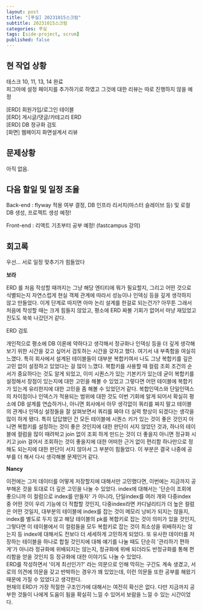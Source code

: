 ```yaml
---
layout: post
title: "[푸실] 20231015스크럼"
subtitle: 20231015스크럼
categories: 푸실
tags: [side-project, scrum]
published: false
---
```



## 현 작업 상황

태스크 10, 11, 13, 14 완료  
피그마에 설정 페이지를 추가하기로 하였고 그것에 대한 리뷰는 따로 진행하지 않을 예정  

[ERD] 회원가입/로그인 테이블  
[ERD] 게시글/댓글/카테고리 ERD  
[ERD] DB 정규화 검토  
[화면] 웹페이지 화면설계서 리뷰

## 문제상황
아직 없음.

## 다음 할일 및 일정 조율

Back-end : flyway 적용 여부 결정, DB 인프라 리서치(마스터 슬레이브 등) 및 로컬 DB 생성, 프로젝트 생성 예정!

Front-end : 리액트 기초부터 공부 예정! (fastcampus 강의)

## 회고록

우선... 서로 일정 맞추기가 힘들었다

**보라**

ERD 를 처음 작성할 때까지는 그냥 해당 엔티티에 뭐가 필요할지, 그리고 어떤 것으로 식별되는지 자연스럽게 현실 객체 관계에 따라서 성능이나 인덱싱 등을 깊게 생각하지 않고 만들었다. 이게 단계로 따지면 아마 논리 설계를 한걸로 되는건가? 아무튼 그래서 처음에 작성할 때는 크게 힘들지 않았고, 평소에 ERD 짜볼 기회가 없어서 마냥 재밌었고 진도도 쑥쑥 나갔던거 같다.

ERD 검토

개인적으로 평소에 DB 이론에 약하다고 생각해서 정규화나 인덱싱 등을 더 깊게 생각해보기 위한 시간을 갖고 싶어서 검토하는 시간을 갖자고 했다. 여기서 내 부족함을 여실히 느꼈다. 특히 회사에서 설계된 테이블들이 대부분 복합키여서 나도 그냥 복합키를 깊은 고민 없이 설정하고 있었다는 걸 많이 느꼈다. 복합키를 사용할 때 컬럼 조회 조건의 순서가 중요하다는 것도 알게 되었고, 이미 시퀀스가 있는 기본키가 있는데 굳이 복합키를 설정해서 장점이 있는지에 대한 고민을 해볼 수 있었고 그렇다면 어떤 테이블에 복합키가 있는게 유리한지에 대한 고민을 좀 해볼 수 있었던거 같다. 복합인덱스와 단일인덱스의 차이점이나 인덱스가 적용되는 범위에 대한 것도 이번 기회에 알게 되어서 확실히 평소에 DB 설계를 연습하거나, 아니면 회사에서 아무 생각없이 쿼리를 짜지 말고 테이블의 관계나 인덱싱 설정들을 잘 살펴보면서 쿼리를 짜야 더 실력 향상이 되겠다는 생각을 많이 하게 됐다. 특히 답답했던 건 모든 테이블에 시퀀스 키가 있는 것이 좋은 것인지 아니면 복합키를 설정하는 것이 좋은 것인지에 대한 판단이 서지 않았던 것과, 하나의 테이블에 컬럼을 많이 때려박고 join 없이 조회 하게 만드는 것이 더 좋을지 아니면 정규화 시키고 join 걸어서 조회하는 것이 좋을지에 대한 어떠한 근거 없이 편리함 하나만으로 정해도 되는지에 대한 판단이 서지 않아서 그 부분이 힘들었다. 이 부분은 결국 나중에 공부를 더 해서 다시 생각해볼 문제인거 같다.

**Nancy**

이전에는 그저 데이터를 어떻게 저장할지에 대해서만 고민했다면, 이번에는 지금까지 공부해온 것을 토대로 더 깊은 고민을 나눌 수 있었다.
index에 대해서는 '단순이 조회에 좋으니까 이 컬럼으로 index를 만들자' 가 아니라, 단일index를 여러 개와 다중index 중 어떤 것이 우리 기능에 더 적합할 것인지, 다중index라면 카디널리티가 더 높은 컬럼은 어떤 것일지, 대부분의 테이블에 index를 잡는 것이 메모리 낭비가 되지는 않을지, index를 별도로 두지 않고 해당 테이블의 pk를 복합키로 잡는 것이 의미가 있을 것인지, 그렇다면 이 테이블에서 이 컬럼들을 모두 복합키로 잡는 것이 최소성을 위배하지는 않는지 등 index에 대해서도 전보다 더 세세하게 고민하게 되었다. 또 유사한 데이터를 저장하는 테이블을 하나로 합칠 것인지에 대해 얘기를 나눌 때도 단순히 '관리하기 편하게'가 아니라 정규화에 위배되지는 않는지, 정규화에 위배 되더라도 반정규화를 통해 편리함을 얻을 것인지 등 정규화에 대한 이야기도 나눌 수 있었다.  
ERD를 작성하면서 '이게 최선인가?' 라는 의문으로 인해 막히는 구간도 계속 생겼고, 서로의 의견에 의문을 갖고 반박하는 경우가 꽤 있었는데, 이런 의문들 또한 공부를 해왔기 때문에 가질 수 있었다고 생각한다.  
현재의 ERD가 가장 적절한 구조인가에 대해서는 여전히 확신은 없다. 다만 지금까지 공부한 것들이 나에게 도움이 됨을 확실히 느낄 수 있어서 보람을 느낄 수 있는 시간이었다.

